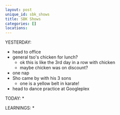 ```yaml
---
layout: post
unique_id: sbk_shows
title: SBK Shows
categories: []
locations: 
---
```


YESTERDAY:
* head to office
* general tso's chicken for lunch?
  * ok this is like the 3rd day in a row with chicken
  * maybe chicken was on discount?
* one nap
* Sho came by with his 3 sons
  * one is a yellow belt in karate!
* head to dance practice at Googleplex

TODAY:
* 

LEARNINGS:
* 
